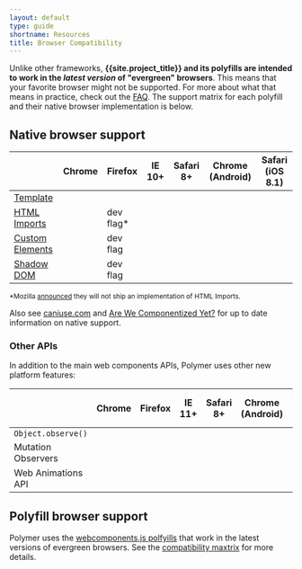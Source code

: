 ```yaml
---
layout: default
type: guide
shortname: Resources
title: Browser Compatibility
---
```


Unlike other frameworks, **{{site.project_title}} and its polyfills are intended to work in the _latest
version_ of "evergreen" browsers**. This means that your favorite browser might not be supported. For more about what that means in practice, check out the [FAQ](faq.html#browsersupport). The support matrix for each polyfill and their
native browser implementation is below.

## Native browser support

<table>
<thead>
  <tr><th></th><th>Chrome</th><th>Firefox</th><th>IE 10+</th><th>Safari 8+</th><th>Chrome (Android)</th><th>Safari (iOS 8.1)</th></tr>
</thead>
<tr>
  <td class="feature-title"><a href="//www.html5rocks.com/en/tutorials/webcomponents/template/">Template</a></td>
  <td><paper-checkbox checked></paper-checkbox></td>
  <td><paper-checkbox checked></paper-checkbox></td>
  <td><paper-checkbox checked></paper-checkbox></td>
  <td><paper-checkbox checked></paper-checkbox></td>
  <td><paper-checkbox checked></paper-checkbox></td>
  <td><paper-checkbox checked></paper-checkbox></td>
</tr>
<tr>
  <td class="feature-title"><a href="//www.polymer-project.org/platform/html-imports.html">HTML Imports</a></td>
  <td><paper-checkbox checked></paper-checkbox></td>
  <td>dev flag*</td>
  <td><paper-checkbox disabled></paper-checkbox></td>
  <td><paper-checkbox disabled></paper-checkbox></td>
  <td><paper-checkbox disabled></paper-checkbox></td>
  <td><paper-checkbox disabled></paper-checkbox></td>
</tr>
<tr>
  <td class="feature-title"><a href="//www.polymer-project.org/platform/custom-elements.html">Custom Elements</a></td>
  <td><paper-checkbox checked></paper-checkbox></td>
  <td>dev flag</td>
  <td><paper-checkbox disabled></paper-checkbox></td>
  <td><paper-checkbox disabled></paper-checkbox></td>
  <td><paper-checkbox checked></paper-checkbox></td>
  <td><paper-checkbox disabled></paper-checkbox></td>
</tr>
<tr>
  <td class="feature-title"><a href="//www.polymer-project.org/platform/shadow-dom.html">Shadow DOM</a></td>
  <td><paper-checkbox checked></paper-checkbox></td>
  <td>dev flag</td>
  <td><paper-checkbox disabled></paper-checkbox></td>
  <td><paper-checkbox disabled></paper-checkbox></td>
  <td><paper-checkbox checked></paper-checkbox></td>
  <td><paper-checkbox disabled></paper-checkbox></td>
</tr>
</table>

<small>*Mozilla <a href="https://hacks.mozilla.org/2014/12/mozilla-and-web-components/">announced</a> they will not ship an implementation of HTML Imports.</small>

<p>Also see <a href="http://caniuse.com/">caniuse.com</a> and <a href="http://jonrimmer.github.io/are-we-componentized-yet/">Are We Componentized Yet?</a> for up to date information on native support.</p>

### Other APIs

In addition to the main web components APIs, Polymer uses other new platform features:

<table>
<thead>
  <tr><th></th><th>Chrome</th><th>Firefox</th><th>IE 11+</th><th>Safari 8+</th><th>Chrome (Android)</th><th>Safari (iOS 8.1)</th></tr>
</thead>
<tr>
  <td class="feature-title"><code>Object.observe()</code></td>
  <td><paper-checkbox checked></paper-checkbox></td>
  <td><paper-checkbox disabled></paper-checkbox></td>
  <td><paper-checkbox disabled></paper-checkbox></td>
  <td><paper-checkbox disabled></paper-checkbox></td>
  <td><paper-checkbox disabled></paper-checkbox></td>
  <td><paper-checkbox disabled></paper-checkbox></td>
</tr>
<tr>
  <td class="feature-title">Mutation Observers</td>
  <td><paper-checkbox checked></paper-checkbox></td>
   <td><paper-checkbox checked></paper-checkbox></td>
  <td><paper-checkbox checked></paper-checkbox></td>
  <td><paper-checkbox checked></paper-checkbox></td>
  <td><paper-checkbox checked></paper-checkbox></td>
  <td><paper-checkbox checked></paper-checkbox></td>
</tr>
<tr>
  <td class="feature-title">Web Animations API</td>
  <td><paper-checkbox checked></paper-checkbox></td>
  <td><paper-checkbox disabled></paper-checkbox></td>
  <td><paper-checkbox disabled></paper-checkbox></td>
  <td><paper-checkbox disabled></paper-checkbox></td>
  <td><paper-checkbox checked></paper-checkbox></td>
  <td><paper-checkbox disabled></paper-checkbox></td>
</tr>
</table>

## Polyfill browser support

<p>Polymer uses the <a href="https://github.com/WebComponents/webcomponentsjs">webcomponents.js polfyills</a> that work in the latest versions of evergreen browsers. See the <a href="https://github.com/WebComponents/webcomponentsjs#browser-support">compatibility maxtrix</a> for more details.</p>

<!-- <iframe src="https://docs.google.com/spreadsheet/pub?key=0Anye-JMjUkZZdDdoblh6dTlwcWRLQkhKbTVzdHJtcXc&single=true&gid=2&output=html&range=A1:Q43" seamless style="border:none;width:100%;height:830px;"></iframe> -->
